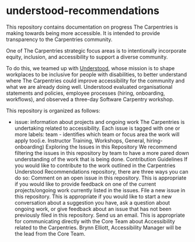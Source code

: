 # understood-recommendations
This repository contains documentation on progress The Carpentries is making towards being more accessible. It is intended to provide transparency to the Carpentries community. 

One of The Carpentries strategic focus areas is to intentionally incorporate equity, inclusion, and accessibility to support a diverse community.  

To do this, we teamed up with [Understood](https://www.understood.org/), whose mission is to shape workplaces to be inclusive for people with disabilities, to better understand where The Carpentries could improve accessibility for the community and what we are already doing well. Understood evaluated organisational statements and policies, employee processes (hiring, onboarding, workflows), and observed a three-day Software Carpentry workshop. 

This repository is organized as follows:
- issue: information about projects and ongoing work The Carpentries is undertaking related to accessibility. Each issue is tagged with one or more labels:
team - identifies which team or focus area the work will apply too(i.e. Instructor Training, Workshops, General, hiring-onboarding)
Exploring the Issues in this Repository
We recommend filtering the issues in this repository by team to have a more pared down understanding of the work that is being done. 
Contribution Guidelines
If you would like to contribute to the work outlined in the Carpentries Understood Recommendations repository, there are three ways you can do so:
Comment on an open issue in this repository. This is appropriate if you would like to provide feedback on one of the current projects/ongoing work currently listed in the issues.
File a new issue in this repository. This is appropriate if you would like to start a new conversation about a suggestion you have, ask a question about ongoing work, or give feedback about an issue that has not been previously filed in this repository.
Send us an email. This is appropriate for communicating directly with the Core Team about Accessibility related to the Carpentries. Brynn Elliott, Accessibility Manager will be the lead from the Core Team. 
